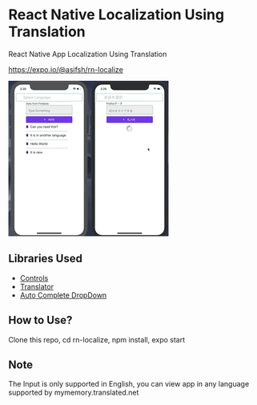 # React Native Localization Using Translation

React Native App Localization Using Translation

https://expo.io/@asifsh/rn-localize

![demo](https://raw.githubusercontent.com/asifsha/rn-localize/master/demo/translate.gif)

## Libraries Used
- [Controls](https://github.com/callstack/react-native-paper)
- [Translator](https://mymemory.translated.net/doc/spec.php)
- [Auto Complete DropDown](https://github.com/maxkordiyak/react-native-dropdown-autocomplete) 

## How to Use?
Clone this repo, cd rn-localize, npm install, expo start

## Note
The Input is only supported in English, you can view app in any language supported by mymemory.translated.net
